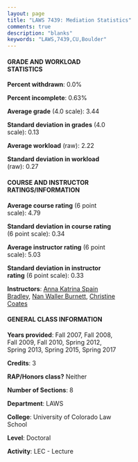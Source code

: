 ```yaml
---
layout: page
title: "LAWS 7439: Mediation Statistics"
comments: true
description: "blanks"
keywords: "LAWS,7439,CU,Boulder"
---
```

<head>
<script src="https://ajax.googleapis.com/ajax/libs/jquery/2.1.3/jquery.min.js"></script>
<script src="https://dl.dropboxusercontent.com/s/pc42nxpaw1ea4o9/highcharts.js?dl=0"></script>
<!-- <script src="../assets/js/highcharts.js"></script> -->
<style type="text/css">@font-face {
	font-family: "Bebas Neue";
	src: url(https://www.filehosting.org/file/details/544349/BebasNeue Regular.otf) format("opentype");
	}
	h1.Bebas { 
		font-family: "Bebas Neue", Verdana, Tahoma;
	}
</style>
</head>
<body>
	<div id="container" style="float: right; width: 45%; height: 88%; margin-left: 2.5%; margin-right: 2.5%;"></div>
	<script language="JavaScript">
		$(document).ready(function() {
		var chart = {type: 'column'};
		var title = {text: 'Grade Distribution'};
		var xAxis = {categories: ['A','B','C','D','F'],crosshair: true};
		var yAxis = {min: 0,title: {text: 'Percentage'}};
		var tooltip = {headerFormat: '<center><b><span style="font-size:20px">{point.key}</span></b></center>',
		               pointFormat: '<td style="padding:0"><b>{point.y:.1f}%</b></td>',
		               footerFormat: '</table>',shared: true,useHTML: true};
		var plotOptions = {column: {pointPadding: 0.0,borderWidth: 0}};  
		var credits = {enabled: false};var series= [{name: 'Percent',data: [41.83,56.23,1.94,0.0,0.0,]}];
		var json = {};
		json.chart = chart;
		json.title = title;
		json.tooltip = tooltip;
		json.xAxis = xAxis;
		json.yAxis = yAxis;  
		json.series = series;
		json.plotOptions = plotOptions;  
		json.credits = credits;
		$('#container').highcharts(json);
	});
	</script>
</body>
			   
#### GRADE AND WORKLOAD STATISTICS

**Percent withdrawn**: 0.0%

**Percent incomplete**: 0.63%

**Average grade** (4.0 scale): 3.44

**Standard deviation in grades** (4.0 scale): 0.13

**Average workload** (raw): 2.22

**Standard deviation in workload** (raw): 0.27

#### COURSE AND INSTRUCTOR RATINGS/INFORMATION

**Average course rating** (6 point scale): 4.79

**Standard deviation in course rating** (6 point scale): 0.34

**Average instructor rating** (6 point scale): 5.03

**Standard deviation in instructor rating** (6 point scale): 0.33

**Instructors**: <a href='../../instructors/Anna_Katrina_Spain_Bradley'>Anna Katrina Spain Bradley</a>, <a href='../../instructors/Nan_Waller_Burnett'>Nan Waller Burnett</a>, <a href='../../instructors/Christine_Coates'>Christine Coates</a>

#### GENERAL CLASS INFORMATION

**Years provided**: Fall 2007, Fall 2008, Fall 2009, Fall 2010, Spring 2012, Spring 2013, Spring 2015, Spring 2017

**Credits**: 3

**RAP/Honors class?** Neither

**Number of Sections**: 8

**Department**: LAWS

**College**: University of Colorado Law School

**Level**: Doctoral

**Activity**: LEC - Lecture
